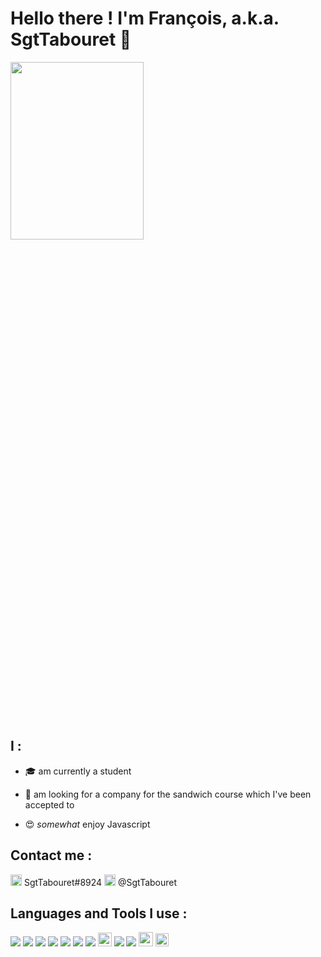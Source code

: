 # Hello there ! I'm François, a.k.a. SgtTabouret 👋 

<img src="https://media.giphy.com/media/Nx0rz3jtxtEre/giphy.gif" width="65%" height="27%" />


## I :
* 🎓 am currently a student 

* 🥪 am looking for a company for the sandwich course which I've been accepted to 

* 😍 *somewhat* enjoy Javascript 

## Contact me :

<img width='18px' src='https://simpleicons.org/icons/discord.svg'> SgtTabouret#8924 
[<img width='18px' src='https://simpleicons.org/icons/twitter.svg'>](https://twitter.com/SgtTabouret) @SgtTabouret 

## Languages and Tools I use :

<p>
<img src="https://img.icons8.com/color/24/000000/visual-studio-code-2019.png"/>
<img src="https://img.icons8.com/color/24/000000/javascript.png"/>
<img src="https://img.icons8.com/color/24/000000/nodejs.png"/>
<img src="https://img.icons8.com/color/24/000000/react-native.png"/>
<img src="https://img.icons8.com/color/24/000000/java-coffee-cup-logo.png"/>
<img src="https://img.icons8.com/ios/24/000000/postgreesql.png"/>
<img src="https://img.icons8.com/ios-filled/24/000000/mysql-logo.png"/>
<img width='22px' src="https://seeklogo.com/images/E/eslint-logo-4B5C528034-seeklogo.com.png"/>
<img src="https://img.icons8.com/color/24/000000/git.png"/>
<img src="https://img.icons8.com/color/24/000000/gitlab.png"/>
<img width='23px' src="https://img.icons8.com/material-outlined/48/000000/github.png"/>
<img width='21px' src='https://seeklogo.com/images/S/symfony-logo-AA34C8FC16-seeklogo.com.png'>
</p>
